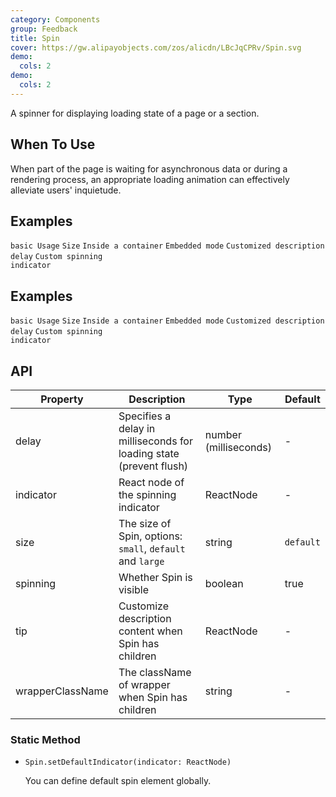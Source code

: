 ```yaml
---
category: Components
group: Feedback
title: Spin
cover: https://gw.alipayobjects.com/zos/alicdn/LBcJqCPRv/Spin.svg
demo:
  cols: 2
demo:
  cols: 2
---
```


A spinner for displaying loading state of a page or a section.

## When To Use

When part of the page is waiting for asynchronous data or during a rendering process, an appropriate loading animation can effectively alleviate users' inquietude.

## Examples

<code src="./demo/basic.tsx">basic Usage</code>
<code src="./demo/size.tsx">Size</code>
<code src="./demo/inside.tsx">Inside a container</code>
<code src="./demo/nested.tsx">Embedded mode</code>
<code src="./demo/tip.tsx">Customized description</code>
<code src="./demo/delayAndDebounce.tsx">delay</code>
<code src="./demo/custom-indicator.tsx">Custom spinning indicator</code>

## Examples

<code src="./demo/basic.tsx">basic Usage</code>
<code src="./demo/size.tsx">Size</code>
<code src="./demo/inside.tsx">Inside a container</code>
<code src="./demo/nested.tsx">Embedded mode</code>
<code src="./demo/tip.tsx">Customized description</code>
<code src="./demo/delayAndDebounce.tsx">delay</code>
<code src="./demo/custom-indicator.tsx">Custom spinning indicator</code>

## API

| Property         | Description                                                         | Type                  | Default   |
| ---------------- | ------------------------------------------------------------------- | --------------------- | --------- |
| delay            | Specifies a delay in milliseconds for loading state (prevent flush) | number (milliseconds) | -         |
| indicator        | React node of the spinning indicator                                | ReactNode             | -         |
| size             | The size of Spin, options: `small`, `default` and `large`           | string                | `default` |
| spinning         | Whether Spin is visible                                             | boolean               | true      |
| tip              | Customize description content when Spin has children                | ReactNode             | -         |
| wrapperClassName | The className of wrapper when Spin has children                     | string                | -         |

### Static Method

- `Spin.setDefaultIndicator(indicator: ReactNode)`

  You can define default spin element globally.
